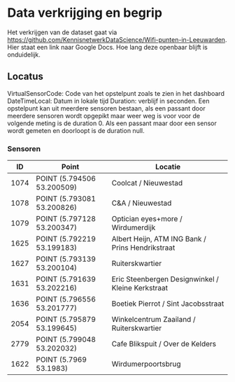 # Data verkrijging en begrip

Het verkrijgen van de dataset gaat via https://github.com/KennisnetwerkDataScience/Wifi-punten-in-Leeuwarden. Hier staat een link naar Google Docs. Hoe lang deze openbaar blijft is onduidelijk.

## Locatus

VirtualSensorCode: Code van het opstelpunt zoals te zien in het dashboard
DateTimeLocal: Datum in lokale tijd
Duration: verblijf in seconden. Een opstelpunt kan uit meerdere sensoren bestaan, als een passant door meerdere sensoren wordt opgepikt maar weer weg is voor voor de volgende meting  is de duration 0. Als een passant maar door een sensor wordt gemeten en doorloopt is de duration null.

### Sensoren

| ID | Point | Locatie |
| --- | --- | --- |
| 1074 | POINT (5.794506 53.200509) | Coolcat / Nieuwestad |
| 1078 | POINT (5.793081 53.200826) | C&A / Nieuwestad |
| 1079 | POINT (5.797128 53.200347) | Optician eyes+more / Wirdumerdijk |
| 1625 | POINT (5.792219 53.199183) | Albert Heijn, ATM ING Bank  / Prins Hendrikstraat |
| 1627 | POINT (5.793139 53.200104) | Ruiterskwartier |
| 1631 | POINT (5.791639 53.202216) | Eric Steenbergen Designwinkel / Kleine Kerkstraat |
| 1636 | POINT (5.796556 53.201777) | Boetiek Pierrot / Sint Jacobsstraat |
| 2054 | POINT (5.795879 53.199645) | Winkelcentrum Zaailand / Ruiterskwartier |
| 2779 | POINT (5.799048 53.202032) | Cafe Blikspuit / Over de Kelders |
| 1622 | POINT (5.7969 53.1983) | Wirdumerpoortsbrug |